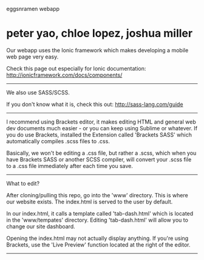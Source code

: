 eggsnramen webapp

peter yao, chloe lopez, joshua miller
=================

Our webapp uses the Ionic framework which makes developing a mobile web page very easy.

Check this page out especially for Ionic documentation:
	http://ionicframework.com/docs/components/

---

We also use SASS/SCSS.

If you don't know what it is, check this out: http://sass-lang.com/guide

---

I recommend using Brackets editor, it makes editing HTML and general web dev documents much easier - or you can keep using Sublime or whatever. If you do use Brackets, installed the Extension called 'Brackets SASS' which automatically compiles .scss files to .css.

Basically, we won't be editing a .css file, but rather a .scss, which when you have Brackets SASS or another SCSS compiler, will convert your .scss file to a .css file immediately after each time you save.

---

What to edit?

After cloning/pulling this repo, go into the 'www' directory. This is where our website exists. The index.html is served to the user by default.

In our index.html, it calls a template called 'tab-dash.html' which is located in the 'www/tempates' directory. Editing 'tab-dash.html' will allow you to change our site dashboard.

Opening the index.html may not actually display anything. If you're using Brackets, use the 'Live Preview' function located at the right of the editor.

---

